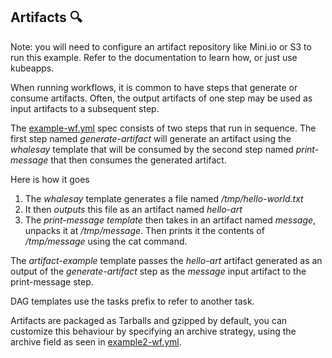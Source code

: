 ## Artifacts 🔍

Note: you will need to configure an artifact repository like Mini.io or S3 to run this example. Refer to the documentation to learn how, or just use kubeapps.

When running workflows, it is common to have steps that generate or consume artifacts. Often, the output artifacts of one step may be used as input artifacts to a subsequent step.

The [example-wf.yml](example) spec consists of two steps that run in sequence. The first step named *generate-artifact* will generate an artifact using the *whalesay* template that will be consumed by the second step named *print-message* that then consumes the generated artifact.

Here is how it goes
1. The *whalesay* template generates a file named */tmp/hello-world.txt*
2. It then *outputs* this file as an artifact named *hello-art*
3. The *print-message template* then takes in an artifact named *message*, unpacks it at */tmp/message*. Then prints it the contents of */tmp/message* using the cat command.

The *artifact-example* template passes the *hello-art* artifact generated as an output of the *generate-artifact* step as the *message* input artifact to the print-message step.

DAG templates use the tasks prefix to refer to another task.

Artifacts are packaged as Tarballs and gzipped by default, you can customize this behaviour by specifying an archive strategy, using the archive field as seen in [example2-wf.yml](example).
